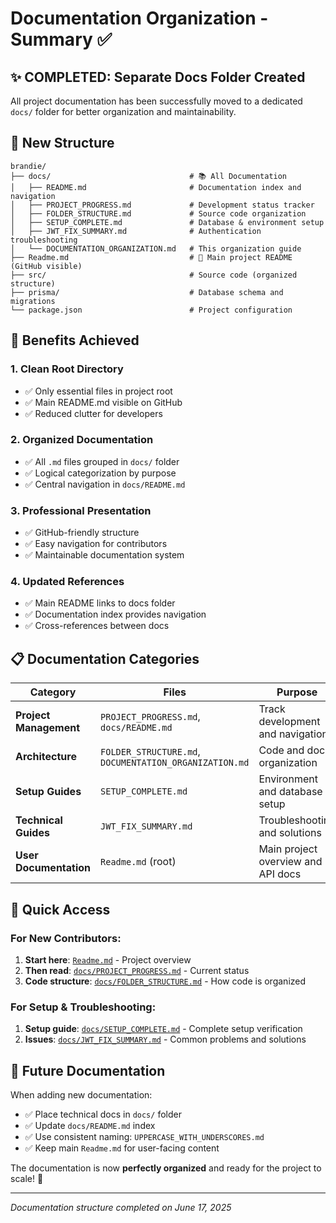 # Documentation Organization - Summary ✅

## ✨ **COMPLETED: Separate Docs Folder Created**

All project documentation has been successfully moved to a dedicated `docs/` folder for better organization and maintainability.

## 📁 **New Structure**

```
brandie/
├── docs/                               # 📚 All Documentation
│   ├── README.md                       # Documentation index and navigation
│   ├── PROJECT_PROGRESS.md             # Development status tracker
│   ├── FOLDER_STRUCTURE.md             # Source code organization
│   ├── SETUP_COMPLETE.md               # Database & environment setup
│   ├── JWT_FIX_SUMMARY.md              # Authentication troubleshooting
│   └── DOCUMENTATION_ORGANIZATION.md   # This organization guide
├── Readme.md                           # 📖 Main project README (GitHub visible)
├── src/                                # Source code (organized structure)
├── prisma/                             # Database schema and migrations  
└── package.json                        # Project configuration
```

## 🎯 **Benefits Achieved**

### 1. **Clean Root Directory**
- ✅ Only essential files in project root
- ✅ Main README.md visible on GitHub
- ✅ Reduced clutter for developers

### 2. **Organized Documentation** 
- ✅ All `.md` files grouped in `docs/` folder
- ✅ Logical categorization by purpose
- ✅ Central navigation in `docs/README.md`

### 3. **Professional Presentation**
- ✅ GitHub-friendly structure
- ✅ Easy navigation for contributors
- ✅ Maintainable documentation system

### 4. **Updated References**
- ✅ Main README links to docs folder
- ✅ Documentation index provides navigation
- ✅ Cross-references between docs

## 📋 **Documentation Categories**

| Category | Files | Purpose |
|----------|-------|---------|
| **Project Management** | `PROJECT_PROGRESS.md`, `docs/README.md` | Track development and navigation |
| **Architecture** | `FOLDER_STRUCTURE.md`, `DOCUMENTATION_ORGANIZATION.md` | Code and docs organization |
| **Setup Guides** | `SETUP_COMPLETE.md` | Environment and database setup |
| **Technical Guides** | `JWT_FIX_SUMMARY.md` | Troubleshooting and solutions |
| **User Documentation** | `Readme.md` (root) | Main project overview and API docs |

## 🚀 **Quick Access**

### For New Contributors:
1. **Start here**: [`Readme.md`](../Readme.md) - Project overview
2. **Then read**: [`docs/PROJECT_PROGRESS.md`](./PROJECT_PROGRESS.md) - Current status
3. **Code structure**: [`docs/FOLDER_STRUCTURE.md`](./FOLDER_STRUCTURE.md) - How code is organized

### For Setup & Troubleshooting:
1. **Setup guide**: [`docs/SETUP_COMPLETE.md`](./SETUP_COMPLETE.md) - Complete setup verification
2. **Issues**: [`docs/JWT_FIX_SUMMARY.md`](./JWT_FIX_SUMMARY.md) - Common problems and solutions

## 📝 **Future Documentation**

When adding new documentation:
- ✅ Place technical docs in `docs/` folder
- ✅ Update `docs/README.md` index  
- ✅ Use consistent naming: `UPPERCASE_WITH_UNDERSCORES.md`
- ✅ Keep main `Readme.md` for user-facing content

The documentation is now **perfectly organized** and ready for the project to scale! 🎉

---

*Documentation structure completed on June 17, 2025*
